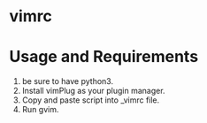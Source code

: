 # vimrc

# Usage and Requirements
1. be sure to have python3. 
2. Install vimPlug as your plugin manager.
3. Copy and paste script into _vimrc file.
4. Run gvim.
